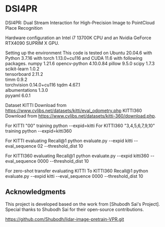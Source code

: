 # DSI4PR
DSI4PR: Dual Stream Interaction for High-Precision Image to PointCloud Place Recognition

Hardware configuration
an Intel i7 13700K CPU and an Nvidia GeForce
RTX4090 SUPRIM X GPU. 

Setting up the environment
This code is tested on Ubuntu 20.04.6 with Python 3.7.16 with torch 1.13.0+cu116 and CUDA 11.6 with following packages.
numpy                     1.21.6
opencv-python             4.10.0.84 
pillow                    9.5.0 
scipy                     1.7.3 
scikit-learn              1.0.2  
tensorboard               2.11.2  
timm                      0.9.2  
torchvision               0.14.0+cu116 
tqdm                      4.67.1   
albumentations            1.3.0  
pyyaml                    6.0.1 

Dataset
KITTI
Download from https://www.cvlibs.net/datasets/kitti/eval_odometry.php
KITTI360
Download from https://www.cvlibs.net/datasets/kitti-360/download.php.

For KITTI "00" training
python --expid=kitti
For KITTI360 "3,4,5,6,7,9,10" training
python --expid=kitti360

For KITTI evaluating Recall@1
python evaluate.py --expid kitti --eval_sequence 02 --threshold_dist 10

For KITTI360 evaluating Recall@1
python evaluate.py --expid kitti360 --eval_sequence 0000 --threshold_dist 10

For zero-shot transfer evaluating KITTI To KITTI360 Recall@1
python evaluate.py --expid kitti --eval_sequence 0000 --threshold_dist 10











## Acknowledgments

This project is developed based on the work from [Shubodh Sai's Project]. Special thanks to Shubodh Sai for their open-source contributions.




https://github.com/Shubodh/lidar-image-pretrain-VPR.git
